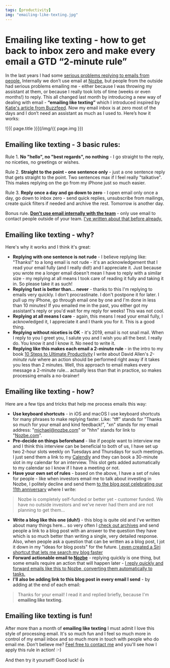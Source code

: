 ```yaml
---
tags: [productivity]
img: "emailing-like-texting.jpg"
---
```


# Emailing like texting - how to get back to inbox zero and make every email a GTD “2-minute rule”

In the last years I had some [serious problems replying to emails from people.](https://sliwinski.com/email) Internally we don’t use email at [Nozbe][n], but people from the outside had serious problems emailing me - either because I was throwing my assistant at them, or because I really took lots of time (weeks or even months!) to reply. This all changed last month by introducing a new way of dealing with email - **“emailing like texting”** which I introduced inspired by [Katie's article from Buzzfeed](https://www.buzzfeednews.com/article/katienotopoulos/i-tried-emailing-like-your-boss). Now my email inbox is at zero most of the days and I don’t need an assistant as much as I used to. Here’s how it works:

<!--More-->

![{{ page.title }}](/img/{{ page.img }})

## Emailing like texting - 3 basic rules:

Rule 1. **No "hello", no "best regards", no nothing** - I go straight to the reply, no niceties, no greetings or wishes.

Rule 2. **Straight to the point - one sentence only** - just a one sentence reply that gets straight to the point. Two sentences max if I feel really "talkative". This makes replying on the go from my iPhone just so much easier.

Rule 3. **Reply once a day and go down to zero** - I open email only once a day, go down to inbox zero - send quick replies, unsubscribe from mailings, create quick filters if needed and archive the rest. Tomorrow is another day.

Bonus rule. [**Don't use email internally with the team**](https://nooffice.org/how-banning-email-improves-team-productivity-f720a169a41d/#.hiyeju9zd) - only use email to contact people outside of your team. [I've written about that before already.](https://sliwinski.com/emailban)

## Emailing like texting - why?

Here's why it works and I think it's great:

* **Replying with one sentence is not rude** - I believe replying like: "Thanks!" to a long email is not rude - it's an acknowledgement that I read your email fully (and I really did!) and I appreciate it. Just because you wrote me a longer email doesn't mean I have to reply with a similar size - my replying at all means I took care of reading it fully and taking it in. So please take it as such!
* **Replying fast is better than... never** - thanks to this I'm replying to emails very quickly. I don't procrastinate. I don't postpone it for later. I pull up my iPhone, go through email one by one and I'm done in less than 10 minutes! If you emailed me in the past, you either got my assistant's reply or you'd wait for my reply for weeks! This was not cool.
* **Replying at all means I care** - again, this means I read your email fully, I acknowledged it, I appreciate it and I thank you for it. This is a good thing.
* **Replying without niceties is OK** - it's 2019, email is not snail mail. When I reply to you I greet you, I salute you and I wish you all the best. I really do. You know it and I know it. No need to write it.
* **Replying like this makes each email a 2-minute rule** - in the intro to my book [10 Steps to Ultimate Productivity](https://productivitycourse.com) I write about David Allen's *2-minute rule* where an action should be performed right away if it takes you less than 2 minutes. Well, this approach to email makes every message a 2-minute rule... actually less than that in practice, so makes processing emails a no-brainer!

## Emailing like texting - how?

Here are a few tips and tricks that help me process emails this way:

* **Use keyboard shortcuts** - in iOS and macOS I use keyboard shortcuts for many phrases to make replying faster. Like: "tff" stands for "Thanks so much for your email and kind feedback!", "xn" stands for my email address: "michael@nozbe.com" or "hhn" stands for link to "[Nozbe.com](https://nozbe.com/)".
* **Pre-decide on things beforehand** - like if people want to interview me and I think this interview can be beneficial to both of us, I have set up two 2-hour slots weekly on Tuesdays and Thursdays for such meetings. I just send them a link to my [Calendly](https://calendly.com) and they can book a 30-minute slot in my calendar for an interview. This slot gets added automatically to my calendar so I know if I have a meeting or not.
* **Have your own set of rules** - based on the above, I have a set of rules for people - like when investors email me to talk about investing in Nozbe, I politely decline and send them [to the blog post celebrating our 11th anniversary](https://nozbe.com/blog/11-years/) where I write:

> Nozbe is completely self-funded or better yet - customer funded. We have no outside investors and we’ve never had them and are not planning to get them...

* **Write a blog like this one (duh!)** - this blog is quite old and I've written about many things here... so very often I [check out archives](/archive) and send people a link to a blog post with an answer to the question they have which is so much better than writing a single, very detailed response. Also, when people ask a question that can be written as a blog post, I jot it down in my "ideas for blog posts" for the future. [I even created a Siri shortcut that lets me search my blog faster](https://www.icloud.com/shortcuts/113695c83f8147578342213e2fe3da69)
* **Forward actionable email to [Nozbe][n]** - replying quickly is one thing, but some emails require an action that will happen later - [I reply quickly and forward emails like this to Nozbe, converting them automatically to tasks.](https://help.nozbe.com/advanced/email-tasks/#email)
* **I'll also be adding link to this blog post in every email I send** - by adding at the end of each email:

> Thanks for your email! I read it and replied briefly, because I'm **emailing like texting**.

## Emailing like texting is fun!

After more than a month of **emailing like texting** I must admit I love this style of processing email. It's so much fun and I feel so much more in control of my email inbox and so much more in touch with people who do email me. Don't believe me? [Feel free to contact me](/contact) and you'll see how I apply this rule in action! :-)

And then try it yourself! Good luck! 👍 

[n]: https://nozbe.com/
[p]: https://thepodcast.fm/